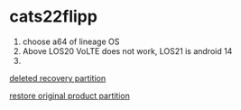 # cats22flipp

1. choose a64 of lineage OS
2. Above LOS20 VoLTE does not work, LOS21 is android 14
3. 

[deleted recovery partition](https://xdaforums.com/t/cat-s22-flip-installing-gsi-rom.4660690/post-89493684)

[restore original product partition](https://xdaforums.com/t/cat-s22-flip-installing-gsi-rom.4660690/post-89508654)

[]()

[]()

[]()

[]()

[]()
